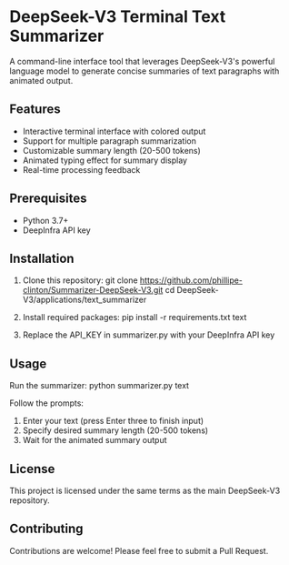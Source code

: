 # DeepSeek-V3 Terminal Text Summarizer

A command-line interface tool that leverages DeepSeek-V3's powerful language model to generate concise summaries of text paragraphs with animated output.

## Features
- Interactive terminal interface with colored output
- Support for multiple paragraph summarization
- Customizable summary length (20-500 tokens)
- Animated typing effect for summary display
- Real-time processing feedback

## Prerequisites
- Python 3.7+
- DeepInfra API key

## Installation
1. Clone this repository:
git clone https://github.com/phillipe-clinton/Summarizer-DeepSeek-V3.git
cd DeepSeek-V3/applications/text_summarizer

2. Install required packages:
pip install -r requirements.txt
text

3. Replace the API_KEY in summarizer.py with your DeepInfra API key

## Usage
Run the summarizer:
python summarizer.py
text

Follow the prompts:
1. Enter your text (press Enter three to finish input)
2. Specify desired summary length (20-500 tokens)
3. Wait for the animated summary output

## License
This project is licensed under the same terms as the main DeepSeek-V3 repository.

## Contributing
Contributions are welcome! Please feel free to submit a Pull Request.

